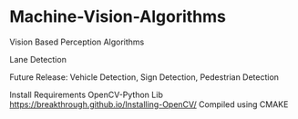 # Machine-Vision-Algorithms

Vision Based Perception Algorithms

Lane Detection

Future Release: Vehicle Detection, Sign Detection, Pedestrian Detection

Install Requirements
OpenCV-Python Lib
https://breakthrough.github.io/Installing-OpenCV/
Compiled using CMAKE
